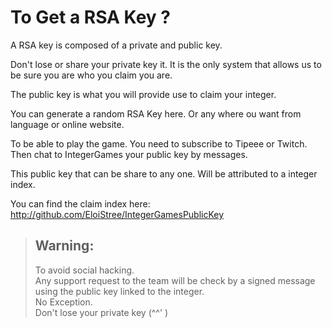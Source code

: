 # To Get a RSA Key ?

A RSA key is composed of a private and public key.

Don't lose or share your private key it.
It is the only system that allows us to be sure you are who you claim you are.

The public key is what you will provide use to claim your integer.


You can generate a random RSA Key here.
Or any where ou want from language or online website.

To be able to play the game. 
You need to subscribe to Tipeee or Twitch.
Then chat to IntegerGames your public key by messages.

This public key that can be share to any one.
Will be attributed to a integer index.

You can find the claim index here:
http://github.com/EloiStree/IntegerGamesPublicKey

> ## Warning:   
> To avoid social hacking.  
> Any support request to the team will be check by a signed message using the public key linked to the integer.  
> No Exception.   
> Don't lose your private key (^^' )
